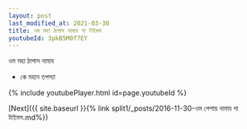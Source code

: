 ```yaml
---
layout: post
last_modified_at: 2021-03-30
title: ওম মহা ঠাপাস নামায গা টাইমস
youtubeId: 3pkB5M0f7EY
---
```

 
 
 ওম মহা ঠাপাস নামায  
 
 -  কে মহান তপস্যা 
 
  
 
  
 
 
 
 
 
 


{% include youtubePlayer.html id=page.youtubeId %}
 
[Next]({{ site.baseurl }}{% link  split1/_posts/2016-11-30-ওম পেশায় নামায গা টাইমস.md%})
 
